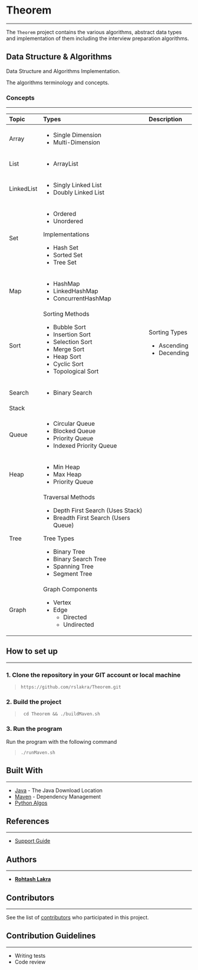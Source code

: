 # Theorem

---

The ```Theorem``` project contains the various algorithms, abstract data types and implementation of them including the
interview preparation algorithms.

## Data Structure & Algorithms

Data Structure and Algorithms Implementation.

The algorithms terminology and concepts.

### Concepts

---

| Topic      | Types                                                                                                                                                                                                                         | Description                                                 |
|:-----------|:------------------------------------------------------------------------------------------------------------------------------------------------------------------------------------------------------------------------------|:------------------------------------------------------------|
| Array      | <ul><li>Single Dimension</li><li>Multi-Dimension</li></ul>                                                                                                                                                                    |                                                             |
| List       | <ul><li>ArrayList</li></ul>                                                                                                                                                                                                   |                                                             |
| LinkedList | <ul><li>Singly Linked List</li><li>Doubly Linked List</li></ul>                                                                                                                                                               |                                                             |
| Set        | <ul><li>Ordered</li><li>Unordered</li></ul> Implementations <ul><li>Hash Set</li><li>Sorted Set</li><li>Tree Set</li></ul>                                                                                                    |                                                             |
| Map        | <ul><li>HashMap</li><li>LinkedHashMap</li><li>ConcurrentHashMap</li></ul>                                                                                                                                                     |                                                             |
| Sort       | Sorting Methods <ul><li>Bubble Sort</li><li>Insertion Sort</li><li>Selection Sort</li><li>Merge Sort</li><li>Heap Sort</li><li>Cyclic Sort</li><li>Topological Sort</li></ul>                                                 | Sorting Types <ul><li>Ascending</li><li>Decending</li></ul> |
| Search     | <ul><li>Binary Search</li></ul>                                                                                                                                                                                               |                                                             |
| Stack      |                                                                                                                                                                                                                               |                                                             |
| Queue      | <ul><li>Circular Queue</li><li>Blocked Queue</li><li>Priority Queue</li><li>Indexed Priority Queue</li></ul>                                                                                                                  |                                                             |
| Heap       | <ul><li>Min Heap</li><li>Max Heap</li><li>Priority Queue</li></ul>                                                                                                                                                            |                                                             |
| Tree       | Traversal Methods <ul><li>Depth First Search (Uses Stack)</li><li>Breadth First Search (Users Queue)</li></ul> Tree Types <ul><li>Binary Tree</li><li>Binary Search Tree</li><li>Spanning Tree</li><li>Segment Tree</li></ul> |                                                             |
| Graph      | Graph Components <ul><li>Vertex</li><li>Edge<ul><li>Directed</li><li>Undirected</li></ul></li></ul>                                                                                                                           |                                                             |

## How to set up

---

### 1. Clone the repository in your GIT account or local machine

> ```https://github.com/rslakra/Theorem.git```

### 2. Build the project

> ``` cd Theorem && ./buildMaven.sh```

### 3. Run the program

Run the program with the following command

> ```./runMaven.sh```

## Built With

---

* [Java](https://www.java.com/en/download/mac_download.jsp) - The Java Download Location
* [Maven](https://maven.apache.org/) - Dependency Management
* [Python Algos](./pytheorem/README.md)

## References

---

- [Support Guide](https://devamatre.atlassian.net/wiki/spaces/DEVAMATRE/pages)


## Authors

---

* [**Rohtash Lakra**](https://github.com/rslakra)

## Contributors

---

See the list of [contributors](https://github.com/rslakra/Theorem.git/contributors) who participated in this project.

## Contribution Guidelines

---

* Writing tests
* Code review